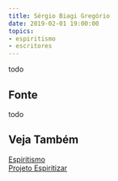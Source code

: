 ```yaml
---
title: Sérgio Biagi Gregório
date: 2019-02-01 19:00:00
topics: 
- espiritismo
- escritores
---
```


todo

## Fonte
todo

## Veja Também
[Espiritismo](/espiritismo)  
[Projeto Espiritizar](/sobre/espiritizar)  
